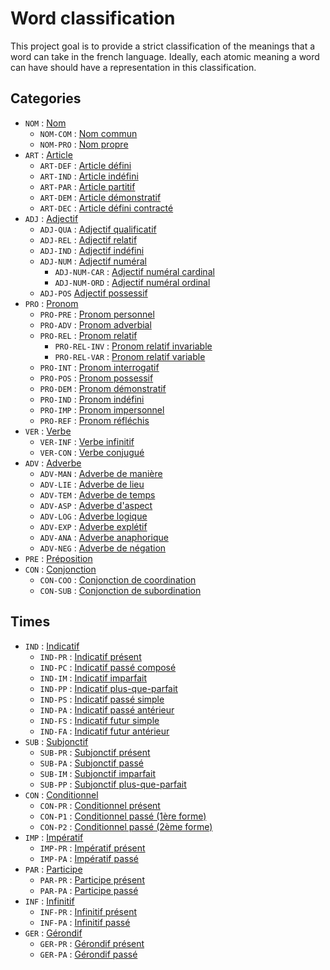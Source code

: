 # Word classification

This project goal is to provide a strict classification of the meanings that a word can take in the french language.
Ideally, each atomic meaning a word can have should have a representation in this classification.

## Categories

- `NOM` : [Nom](/semantic/nouns.py#L15)
    - `NOM-COM` : [Nom commun](/semantic/nouns.py#L20)
    - `NOM-PRO` : [Nom propre](/semantic/nouns.py#L36)
- `ART` : [Article](/semantic/articles.py#L18)
    - `ART-DEF` : [Article défini](/semantic/articles.py#L23)
    - `ART-IND` : [Article indéfini](/semantic/articles.py#L39)
    - `ART-PAR` : [Article partitif](/semantic/articles.py#L54)
    - `ART-DEM` : [Article démonstratif](/semantic/articles.py#L70)
    - `ART-DEC` : [Article défini contracté](/semantic/articles.py#L86)
- `ADJ` : [Adjectif](/semantic/adjectives.py#L20)
    - `ADJ-QUA` : [Adjectif qualificatif](/semantic/adjectives.py#L25)
    - `ADJ-REL` : [Adjectif relatif](/semantic/adjectives.py#L41)
    - `ADJ-IND` : [Adjectif indéfini](/semantic/adjectives.py#L57)
    - `ADJ-NUM` : [Adjectif numéral](/semantic/adjectives.py#L74)
        - `ADJ-NUM-CAR` : [Adjectif numéral cardinal](/semantic/adjectives.py#L79)
        - `ADJ-NUM-ORD` : [Adjectif numéral ordinal](/semantic/adjectives.py#L102)
    - `ADJ-POS` [Adjectif possessif](/semantic/adjectives.py#L122)
- `PRO` : [Pronom](/semantic/pronouns.py#L22)
    - `PRO-PRE` : [Pronom personnel](/semantic/pronouns.py#L27)
    - `PRO-ADV` : [Pronom adverbial](/semantic/pronouns.py#L50)
    - `PRO-REL` : [Pronom relatif](/semantic/pronouns.py#L61)
        - `PRO-REL-INV` : [Pronom relatif invariable](/semantic/pronouns.py#L66)
        - `PRO-REL-VAR` : [Pronom relatif variable](/semantic/pronouns.py#L77)
    - `PRO-INT` : [Pronom interrogatif](/semantic/pronouns.py#L95)
    - `PRO-POS` : [Pronom possessif](/semantic/pronouns.py#L106)
    - `PRO-DEM` : [Pronom démonstratif](/semantic/pronouns.py#L122)
    - `PRO-IND` : [Pronom indéfini](/semantic/pronouns.py#L131)
    - `PRO-IMP` : [Pronom impersonnel](/semantic/pronouns.py#L140)
    - `PRO-REF` : [Pronom réfléchis](/semantic/pronouns.py#L150)
- `VER` : [Verbe](/semantic/verbs.py#L16)
    - `VER-INF` : [Verbe infinitif](/semantic/verbs.py#L24)
    - `VER-CON` : [Verbe conjugué](/semantic/verbs.py#L73)
- `ADV` : [Adverbe](/semantic/adverbs.py#L20)
    - `ADV-MAN` : [Adverbe de manière](/semantic/adverbs.py#L25)
    - `ADV-LIE` : [Adverbe de lieu](/semantic/adverbs.py#L31)
    - `ADV-TEM` : [Adverbe de temps](/semantic/adverbs.py#L37)
    - `ADV-ASP` : [Adverbe d'aspect](/semantic/adverbs.py#L43)
    - `ADV-LOG` : [Adverbe logique](/semantic/adverbs.py#L49)
    - `ADV-EXP` : [Adverbe explétif](/semantic/adverbs.py#L55)
    - `ADV-ANA` : [Adverbe anaphorique](/semantic/adverbs.py#L61)
    - `ADV-NEG` : [Adverbe de négation](/semantic/adverbs.py#L67)
- `PRE` : [Préposition](/semantic/prepositions.py#L11)
- `CON` : [Conjonction](/semantic/conjunctions.py#L14)
    - `CON-COO` : [Conjonction de coordination](/semantic/conjunctions.py#L19)
    - `CON-SUB` : [Conjonction de subordination](/semantic/conjunctions.py#L24)

## Times

- `IND` : [Indicatif](/semantic/times.py#L15)
    - `IND-PR` : [Indicatif présent](/semantic/times.py#L54)
    - `IND-PC` : [Indicatif passé composé](/semantic/times.py#L55)
    - `IND-IM` : [Indicatif imparfait](/semantic/times.py#L56)
    - `IND-PP` : [Indicatif plus-que-parfait](/semantic/times.py#L57)
    - `IND-PS` : [Indicatif passé simple](/semantic/times.py#L58)
    - `IND-PA` : [Indicatif passé antérieur](/semantic/times.py#L59)
    - `IND-FS` : [Indicatif futur simple](/semantic/times.py#L60)
    - `IND-FA` : [Indicatif futur antérieur](/semantic/times.py#L61)
- `SUB` : [Subjonctif](/semantic/times.py#L16)
    - `SUB-PR` : [Subjonctif présent](/semantic/times.py#L63)
    - `SUB-PA` : [Subjonctif passé](/semantic/times.py#L64)
    - `SUB-IM` : [Subjonctif imparfait](/semantic/times.py#L65)
    - `SUB-PP` : [Subjonctif plus-que-parfait](/semantic/times.py#L66)
- `CON` : [Conditionnel](/semantic/times.py#L17)
    - `CON-PR` : [Conditionnel présent](/semantic/times.py#L68)
    - `CON-P1` : [Conditionnel passé (1ère forme)](/semantic/times.py#L69)
    - `CON-P2` : [Conditionnel passé (2ème forme)](/semantic/times.py#L70)
- `IMP` : [Impératif](/semantic/times.py#L18)
    - `IMP-PR` : [Impératif présent](/semantic/times.py#L72)
    - `IMP-PA` : [Impératif passé](/semantic/times.py#L73)
- `PAR` : [Participe](/semantic/times.py#L19)
    - `PAR-PR` : [Participe présent](/semantic/times.py#L75)
    - `PAR-PA` : [Participe passé](/semantic/times.py#L76)
- `INF` : [Infinitif](/semantic/times.py#L20)
    - `INF-PR` : [Infinitif présent](/semantic/times.py#L78)
    - `INF-PA` : [Infinitif passé](/semantic/times.py#L79)
- `GER` : [Gérondif](/semantic/times.py#L21)
    - `GER-PR` : [Gérondif présent](/semantic/times.py#L81)
    - `GER-PA` : [Gérondif passé](/semantic/times.py#L82)
